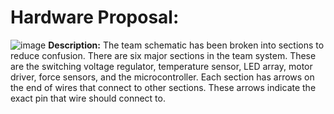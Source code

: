 # Hardware Proposal: 
 ![image](https://user-images.githubusercontent.com/122938115/221493556-2ce7d22c-0eb1-4a69-98bf-e783b811d3e6.png)
__Description:__ The team schematic has been broken into sections to reduce confusion\. There are six major sections in the team system\. These are the switching voltage regulator, temperature sensor, LED array, motor driver, force sensors, and the microcontroller\. Each section has arrows on the end of wires that connect to other sections\. These arrows indicate the exact pin that wire should connect to\.

